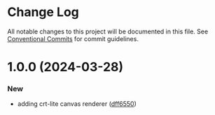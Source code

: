 # Change Log

All notable changes to this project will be documented in this file.
See [Conventional Commits](https://conventionalcommits.org) for commit guidelines.

# 1.0.0 (2024-03-28)

### New

- adding crt-lite canvas renderer ([dff6550](https://github.com/32bitkid/sci.js/commit/dff6550c9c5526f08c4484d68e93f24ebd10a6a7))
